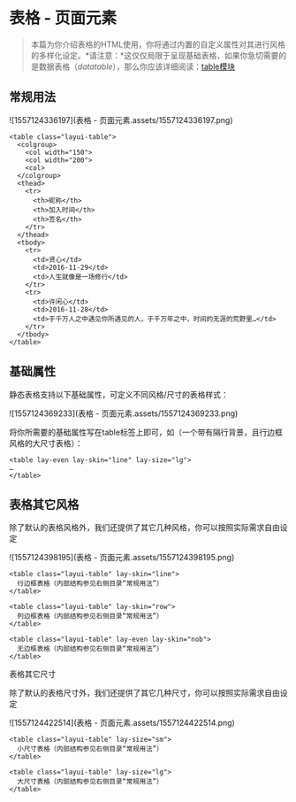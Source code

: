 # 表格 - 页面元素

>   本篇为你介绍表格的HTML使用，你将通过内置的自定义属性对其进行风格的多样化设定。*请注意：*这仅仅局限于呈现基础表格，如果你急切需要的是数据表格（*datatable*），那么你应该详细阅读：[table模块](https://www.layui.com/doc/modules/table.html)

## 常规用法

![1557124336197](表格 - 页面元素.assets/1557124336197.png)

```
<table class="layui-table">
  <colgroup>
    <col width="150">
    <col width="200">
    <col>
  </colgroup>
  <thead>
    <tr>
      <th>昵称</th>
      <th>加入时间</th>
      <th>签名</th>
    </tr> 
  </thead>
  <tbody>
    <tr>
      <td>贤心</td>
      <td>2016-11-29</td>
      <td>人生就像是一场修行</td>
    </tr>
    <tr>
      <td>许闲心</td>
      <td>2016-11-28</td>
      <td>于千万人之中遇见你所遇见的人，于千万年之中，时间的无涯的荒野里…</td>
    </tr>
  </tbody>
</table>
```

## 基础属性

静态表格支持以下基础属性，可定义不同风格/尺寸的表格样式：

![1557124369233](表格 - 页面元素.assets/1557124369233.png)

将你所需要的基础属性写在table标签上即可，如（一个带有隔行背景，且行边框风格的大尺寸表格）：

```
<table lay-even lay-skin="line" lay-size="lg">
…
</table>
```

## 表格其它风格

除了默认的表格风格外，我们还提供了其它几种风格，你可以按照实际需求自由设定

![1557124398195](表格 - 页面元素.assets/1557124398195.png)

```
<table class="layui-table" lay-skin="line">
  行边框表格（内部结构参见右侧目录“常规用法”）
</table>
 
<table class="layui-table" lay-skin="row">
  列边框表格（内部结构参见右侧目录“常规用法”）
</table>
 
<table class="layui-table" lay-even lay-skin="nob">
  无边框表格（内部结构参见右侧目录“常规用法”）
</table>
```

表格其它尺寸

除了默认的表格尺寸外，我们还提供了其它几种尺寸，你可以按照实际需求自由设定

![1557124422514](表格 - 页面元素.assets/1557124422514.png)

```
<table class="layui-table" lay-size="sm">
  小尺寸表格（内部结构参见右侧目录“常规用法”）
</table>
 
<table class="layui-table" lay-size="lg">
  大尺寸表格（内部结构参见右侧目录“常规用法”）
</table>
```